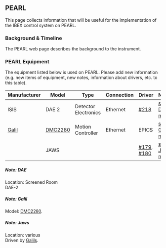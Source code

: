 ## PEARL

This page collects information that will be useful for the implementation of the IBEX control system on PEARL.

### Background & Timeline
The PEARL web page describes the background to the instrument.

### PEARL Equipment
The equipment listed below is used on PEARL. Please add new information (e.g. new items of equipment, new notes, information about drivers, etc. to this table). 

Manufacturer | Model | Type | Connection | Driver | Notes
------------ | ------------- | ------------- | ------------- | ------------- | -------------------------------------------
ISIS | DAE 2 | Detector Electronics | Ethernet | [#218](https://github.com/ISISComputingGroup/IBEX/issues/218) |[see DAE note](#noteDAE)
[Galil](http://www.galilmc.com/) | [DMC2280](http://www.galilmc.com/products/dmc-22x0.php) | Motion Controller | Ethernet | EPICS |[see Galil note](#noteGalil)
 |  | JAWS | | | [#179](https://github.com/ISISComputingGroup/IBEX/issues/179), [#180](https://github.com/ISISComputingGroup/IBEX/issues/180) |[see Jaws note](#noteJaws)

<a name="noteDAE"></a>
##### Note: DAE #####
Location: Screened Room<br>
DAE-2

<a name="noteGalil"></a>
##### Note: Galil #####
Model: [DMC2280](http://www.galilmc.com/products/dmc-22x0.php).<br>

<a name="noteJaws"></a>
##### Note: Jaws #####
Location: various<br>
Driven by [Galils](#noteGalil).<br>
